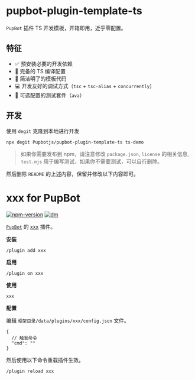 # pupbot-plugin-template-ts

`PupBot` 插件 TS 开发模板，开箱即用，近乎零配置。

## 特征

- ✅ 预安装必要的开发依赖
- 🔧 完备的 TS 编译配置
- 🎨 简洁明了的模板代码
- 💻 开发友好的调试方式（`tsc` + `tsc-alias` + `concurrently`）
- 🧪 可选配置的测试套件（`ava`）

## 开发

使用 `degit` 克隆到本地进行开发

```shell
npx degit Pupbotjs/pupbot-plugin-template-ts ts-demo
```

> 如果你需要发布到 npm，请注意修改 `package.json`, `license` 的相关信息, `test.mjs` 用于编写测试，如果你不需要测试，可以自行删除。

然后删除 `README` 的上述内容，保留并修改以下内容即可。

# xxx for PupBot

[![npm-version](https://img.shields.io/npm/v/pupbot-plugin-xxx?color=527dec&label=pupbot-plugin-xxx&style=flat-square)](https://npm.im/pupbot-plugin-xxx)
[![dm](https://shields.io/npm/dm/pupbot-plugin-xxx?style=flat-square)](https://npm.im/pupbot-plugin-xxx)

[`PupBot`](https://pupbot.cn) 的 [xxx]() 插件。

**安装**

```shell
/plugin add xxx
```

**启用**

```shell
/plugin on xxx
```

**使用**

```shell
xxx
```

**配置**

编辑 `框架目录/data/plugins/xxx/config.json` 文件。

```jsonc
{
  // 触发命令
  "cmd": ""
}
```

然后使用以下命令重载插件生效。

```shell
/plugin reload xxx
```
